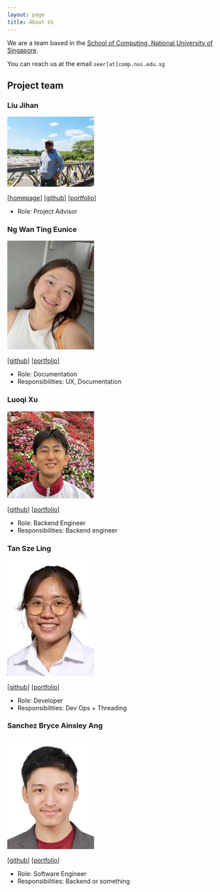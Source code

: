 ```yaml
---
layout: page
title: About Us
---
```


We are a team based in the [School of Computing, National University of Singapore](https://www.comp.nus.edu.sg).

You can reach us at the email `seer[at]comp.nus.edu.sg`

## Project team

### Liu Jihan

<img src="images/liu-jihan.png" width="200px">

[[homepage](http://www.comp.nus.edu.sg/~damithch)]
[[github](https://github.com/Liu-Jihan)]
[[portfolio](team/johndoe.md)]

* Role: Project Advisor

### Ng Wan Ting Eunice

<img src="images/eun777.png" width="200px">

[[github](http://github.com/Eun777)]
[[portfolio](https://www.linkedin.com/in/eunice-ng-wt)]

* Role: Documentation
* Responsibilities: UX, Documentation

### Luoqi Xu

<img src="images/luoq1-xu.png" width="200px">

[[github](https://github.com/Luoq1-Xu)] [[portfolio](https://crowded-kittens.vercel.app/about)]

* Role: Backend Engineer
* Responsibilities: Backend engineer

### Tan Sze Ling

<img src="images/szelingtan.png" width="200px">

[[github](http://github.com/szelingtan)]
[[portfolio](https://www.linkedin.com/in/sze-ling-tan-921b74263/)]

* Role: Developer
* Responsibilities: Dev Ops + Threading

### Sanchez Bryce Ainsley Ang

<img src="images/bryce-3d.png" width="200px">

[[github](https://github.com/Bryce-3D)]
[[portfolio](https://www.linkedin.com/in/bryce3d/)]

* Role: Software Engineer
* Responsibilities: Backend or something

